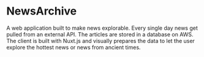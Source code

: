# NewsArchive

A web application built to make news explorable. Every single day news get pulled from an external API. The articles are stored in a database on AWS. The client is built with Nuxt.js and visually prepares the data to let the user explore the hottest news or news from ancient times.
